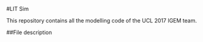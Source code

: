 #LIT Sim

This repository contains all the modelling code of the UCL 2017 IGEM team.

##File description
